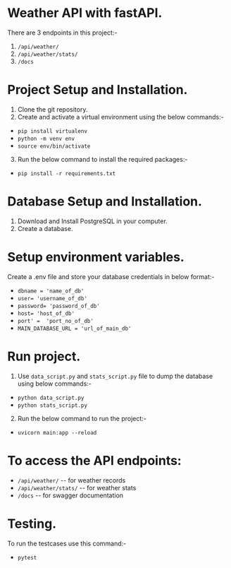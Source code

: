 # Weather API with fastAPI.
There are 3 endpoints in this project:-
  1. `/api/weather/`
  2. `/api/weather/stats/`
  3. `/docs`

# Project Setup and Installation.
1. Clone the git repository.
2. Create and activate a virtual environment using the below commands:-
  - `pip install virtualenv`
  - `python -m venv env`
  - `source env/bin/activate`
3. Run the below command to install the required packages:-
  - `pip install -r requirements.txt`

# Database Setup and Installation.
1. Download and Install PostgreSQL in your computer.
2. Create a database.

# Setup environment variables.
Create a .env file and store your database credentials in below format:-
  - `dbname = 'name_of_db'`
  - `user= 'username_of_db'`
  - `password= 'password_of_db'`
  - `host= 'host_of_db'`
  - `port' =  'port_no_of_db'`
  - `MAIN_DATABASE_URL = 'url_of_main_db'`

# Run project.
1. Use `data_script.py` and `stats_script.py` file to dump the database using below commands:-
  - `python data_script.py`
  - `python stats_script.py`
2. Run the below command to run the project:-
  - `uvicorn main:app --reload`

# To access the API endpoints:
  - `/api/weather/`  -- for weather records
  - `/api/weather/stats/`  -- for weather stats
  - `/docs` -- for swagger documentation

# Testing.
To run the testcases use this command:-
  - `pytest`

